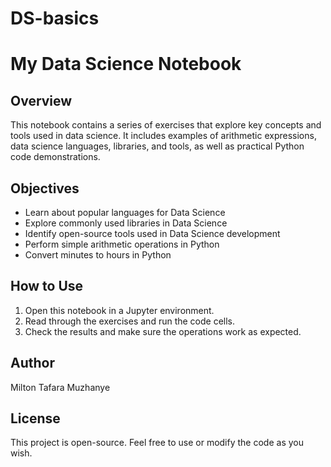 # DS-basics
# My Data Science Notebook

## Overview
This notebook contains a series of exercises that explore key concepts and tools used in data science. It includes examples of arithmetic expressions, data science languages, libraries, and tools, as well as practical Python code demonstrations.

## Objectives
- Learn about popular languages for Data Science
- Explore commonly used libraries in Data Science
- Identify open-source tools used in Data Science development
- Perform simple arithmetic operations in Python
- Convert minutes to hours in Python

## How to Use
1. Open this notebook in a Jupyter environment.
2. Read through the exercises and run the code cells.
3. Check the results and make sure the operations work as expected.

## Author
Milton Tafara Muzhanye

## License
This project is open-source. Feel free to use or modify the code as you wish.
